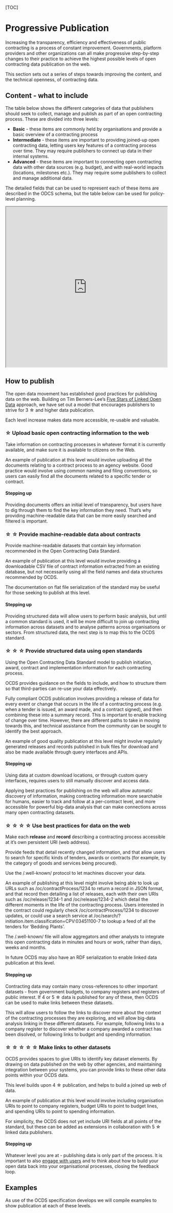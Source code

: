 [TOC]

# Progressive Publication

<span class="lead">Increasing the transparency, efficiency and effectiveness of public contracting is a process of constant improvement. Governments, platform providers and other organizations can all make progressive step-by-step changes to their practice to achieve the highest possible levels of open contracting data publication on the web.</span>

<span class="lead">This section sets out a series of steps towards improving the content, and the technical openness, of contracting data.</lead>

## Content - what to include

The table below shows the different categories of data that publishers should seek to collect, manage and publish as part of an open contracting process. These are divided into three levels:

* **Basic** - these items are commonly held by organisations and provide a basic overview of a contracting process
* **Intermediate** - these items are important to providing joined-up open contracting data, letting users key features of a contracting process over time. They may require publishers to connect up data in their internal systems.
* **Advanced** - these items are important to connecting open contracting data with other data sources (e.g. budget), and with real-world impacts (locations, milestones etc.). They may require some publishers to collect and manage additional data. 

The detailed fields that can be used to represent each of these items are described in the ODCS schema, but the table below can be used for policy-level planning. 

<iframe src="https://docs.google.com/spreadsheets/d/12W3C3lHY2FW2MRuCGm-kV53bk03TGhXB_z223Rg8xUg/pubhtml?gid=428233391&amp;single=true&amp;widget=true&amp;headers=false" width="100%" height="500"></iframe>


## How to publish

The open data movement has established good practices for publishing data on the web. Building on Tim Berners-Lee’s [Five Stars of Linked Open Data](http://www.w3.org/DesignIssues/LinkedData.html) approach, we have set out a model that encourages publishers to strive for 3 ☆ and higher data publication. 

Each level increase makes data more accessible, re-usable and valuable. 

### ☆ Upload basic open contracting information to the web

<span class="lead">Take information on contracting processes in whatever format it is currently available, and make sure it is available to citizens on the Web.</span>

An example of publication at this level would involve uploading all the documents relating to a contract process to an agency website. Good practice would involve using common naming and filing conventions, so users can easily find all the documents related to a specific tender or contract. 

#### Stepping up

Providing documents offers an initial level of transparency, but users have to dig through them to find the key information they need. That’s why providing machine-readable data that can be more easily searched and filtered is important. 


### ☆ ☆ Provide machine-readable data about contracts

<span class="lead">Provide machine-readable datasets that contain key information recommended in the Open Contracting Data Standard.</span>

An example of publication at this level would involve providing a downloadable CSV file of contract information extracted from an existing database, but not necessarily using all the field names and data structures recommended by OCDS.

The documentation on flat file serialization of the standard may be useful for those seeking to publish at this level.

#### Stepping up
Providing structured data will allow users to perform basic analysis, but until a common standard is used, it will be more difficult to join up contracting information across datasets and to analyse patterns across organisations or sectors. From structured data, the next step is to map this to the OCDS standard.


### ☆ ☆ ☆ Provide structured data using open standards

<span class="lead">Using the Open Contracting Data Standard model to publish initiation, award, contract and implementation information for each contracting process.</span>

OCDS provides guidance on the fields to include, and how to structure them so that third-parties can re-use your data effectively. 

Fully compliant OCDS publication involves providing a release of data for every event or change that occurs in the life of a contracting process (e.g. when a tender is issued, an award made, and a contract signed), and then combining these into a summary record. This is important to enable tracking of change over time. However, there are different paths to take in moving towards this, and technical assistance from the community can be sought to identify the best approach.

An example of good quality publication at this level might involve regularly generated releases and records published in bulk files for download and also be made available through query interfaces and APIs. 

#### Stepping up
Using data at custom download locations, or through custom query interfaces, requires users to still manually discover and access data. 

Applying best practices for publishing on the web will allow automatic discovery of information, making contracting information more searchable for humans, easier to track and follow at a per-contract level, and more accessible for powerful big-data analysis that can make connections across many open contracting datasets. 


### ☆ ☆ ☆ ☆ Use best practices for data on the web

Make each **release** and **record** describing a contracting process accessible at it’s own persistent URI (web address).

Provide feeds that detail recently changed information, and that allow users to search for specific kinds of tenders, awards or contracts (for example, by the category of goods and services being procured). 

Use the /.well-known/ protocol to let machines discover your data. 

An example of publishing at this level might involve being able to look up URLs such as /oc/contractProcess/1234 to return a record in JSON format, and that record then detailing a list of releases, each with their own URIs such as /oc/release/1234-1 and /oc/release/1234-2 which detail the different moments in the life of the contracting process. Users interested in the contract could regularly check /oc/contractProcess/1234 to discover updates, or could use a search service at /oc/search/?initiation.item.classification=CPV:03451100-7 to lookup a feed of all the tenders for ‘Bedding Plants’. 

The /.well-known/ file will allow aggregators and other analysts to integrate this open contracting data in minutes and hours or work, rather than days, weeks and months. 

In future OCDS may also have an RDF serialization to enable linked data publication at this level.

#### Stepping up
Contracting data may contain many cross-references to other important datasets - from government budgets, to company registers and registers of public interest. If 4 or 5 ☆ data is published for any of these, then OCDS can be used to make links between these datasets. 

This will allow users to follow the links to discover more about the context of the contracting processes they are exploring, and will allow big-data analysis linking in these different datasets. For example, following links to a company register to discover whether a company awarded a contract has been disolved, or following links to budget and spending information. 


### ☆ ☆ ☆ ☆ ☆ Make links to other datasets

<span class="lead">OCDS provides spaces to give URIs to identify key dataset elements. By drawing on data published on the web by other agencies, and maintaining integration between your systems, you can provide links to these other data points within your OCDS data. </span>

This level builds upon 4 ☆ publication, and helps to build a joined up web of data.

An example of publication at this level would involve including organisation URIs to point to company registers, budget URIs to point to budget lines, and spending URIs to point to spending information.

For simplicity, the OCDS does not yet include URI fields at all points of the standard, but these can be added as extensions in collaboration with 5 ☆ linked data publishers. 

#### Stepping up
Whatever level you are at - publishing data is only part of the process. It is important to also [engage with users](http://www.opendataimpacts.net/engagement/) and to think about how to build your open data back into your organisational processes, closing the feedback loop.

## Examples

As use of the OCDS specification develops we will compile examples to show publication at each of these levels.